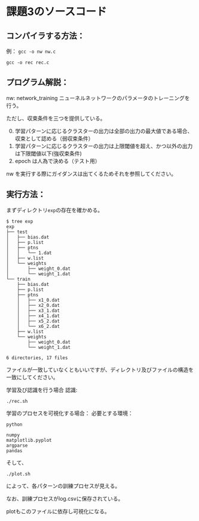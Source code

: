 課題3のソースコード
=
コンパイラする方法：
-
例：
`gcc -o nw nw.c`

`gcc -o rec rec.c`

プログラム解説：
-
nw: network_training ニューネルネットワークのパラメータのトレーニングを行う。

ただし、収束条件を三つを提供している。

0. 学習パターンに応じるクラスターの出力は全部の出力の最大値である場合、収束として認める（弱収束条件）
1. 学習パターンに応じるクラスターの出力は上限閾値を超え、かつ以外の出力は下限閾値以下(強収束条件)
2. epoch は人為で決める（テスト用）

nw を実行する際にガイダンスは出てくるためそれを参照してください。

実行方法：
-
まずディレクトリ`exp`の存在を確かめる。
```
$ tree exp
exp
├── test
│   ├── bias.dat
│   ├── p.list
│   ├── ptns
│   │   └── 1.dat
│   ├── w.list
│   └── weights
│       ├── weight_0.dat
│       └── weight_1.dat
└── train
    ├── bias.dat
    ├── p.list
    ├── ptns
    │   ├── x1_0.dat
    │   ├── x2_0.dat
    │   ├── x3_1.dat
    │   ├── x4_1.dat
    │   ├── x5_2.dat
    │   └── x6_2.dat
    ├── w.list
    └── weights
        ├── weight_0.dat
        └── weight_1.dat

6 directories, 17 files
```
ファイルが一致していなくともいいですが、ディレクトリ及びファイルの構造を一致にしてください。

学習及び認識を行う場合
認識:

`./rec.sh`

学習のプロセスを可視化する場合：
必要とする環境：

```
python

numpy
matplotlib.pyplot
argparse
pandas
```
そして、

`./plot.sh`

によって、各パターンの訓練プロセスが見える。

なお、訓練プロセスがlog.csvに保存されている。

plotもこのファイルに依存し可視化になる。

